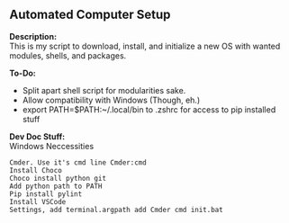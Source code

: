 ## Automated Computer Setup
**Description:**  
This is my script to download, install, and initialize a new OS with wanted modules, shells, and packages.

**To-Do:**
- Split apart shell script for modularities sake.
- Allow compatibility with Windows (Though, eh.)
- export PATH=$PATH:~/.local/bin to .zshrc for access to pip installed stuff

**Dev Doc Stuff:**  
Windows Neccessities  

	Cmder. Use it's cmd line Cmder:cmd  
	Install Choco  
	Choco install python git  
	Add python path to PATH  
	Pip install pylint  
	Install VSCode  
	Settings, add terminal.argpath add Cmder cmd init.bat  
